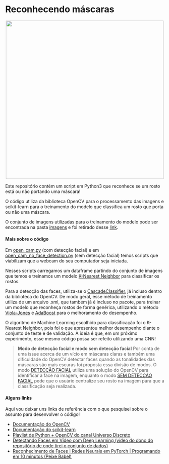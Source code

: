 # Reconhecendo máscaras

<p align="center">
    <img src="./assets/gif-mascara.gif" width=500/>
<p/>

Este repositório contém um script em Python3 que reconhece se um rosto está ou não portando uma máscara!

O código utiliza da biblioteca OpenCV para o processamento das imagens e scikit-learn para o treinamento do modelo que classifica um rosto que porta ou não uma máscara. 

O conjunto de imagens utilizadas para o treinamento do modelo pode ser encontrada na pasta [imagens](./imagens) e foi retirado desse [link](https://github.com/sandeco/CanalSandeco/tree/master/Deep%20Learning%20s%C3%A9rie/%2316%20-%20Detectando%20Faces%20em%20v%C3%ADdeo%20com%20Deep%20Learning).


#### Mais sobre o código

Em [open_cam.py](./open_cam.py) (com detecção facial) e em [open_cam_no_face_detection.py](./open_cam_no_face_detection.py) (sem detecção facial) temos scripts que viabilizam que a webcam do seu computador seja iniciada. 

Nesses scripts carregamos um dataframe partindo do conjunto de imagens que temos e treinamos um modelo [K-Nearest Neighbor](https://medium.com/brasil-ai/knn-k-nearest-neighbors-1-e140c82e9c4e) para classificar os rostos.

Para a detecção das faces, utiliza-se o [CascadeClassifier](https://docs.opencv.org/3.4/db/d28/tutorial_cascade_classifier.html), já incluso dentro da biblioteca do OpenCV. De modo geral, esse método de treinamento utiliza de um arquivo .xml, que também já é incluso no pacote, para treinar um modelo que reconheça rostos de forma genérica, utilizando o método [Viola-Jones](https://en.wikipedia.org/wiki/Viola%E2%80%93Jones_object_detection_framework) e [AdaBoost](https://towardsdatascience.com/boosting-algorithm-adaboost-b6737a9ee60c) para o melhoramento do desempenho.

O algoritmo de Machine Learning escolhido para classificação foi o K-Nearest Neighbor, pois foi o que apresentou melhor desempenho diante o conjunto de teste e de validação. A ideia é que, em um próximo experimento, esse mesmo código possa ser refeito utilizando uma CNN!

>  **Modo de detecção facial e modo sem detecção facial**
Por conta de uma issue acerca de um vício em máscaras claras e também uma dificuldade do OpenCV detectar faces quando as tonalidades das máscaras são mais escuras foi proposta essa divisão de modos. O modo [DETECÇÃO FACIAL](open_cam.py) utiliza uma solução do OpenCV para identificar a face na imagem, enquanto o modo [SEM DETECÇÃO FACIAL](open_cam_no_face_detection.py) pede que o usuário centralize seu rosto na imagem para que a classificação seja realizada. 

#### Alguns links

Aqui vou deixar uns links de referência com o que pesquisei sobre o assunto para desenvolver o código!

- [Documentação do OpenCV](https://docs.opencv.org/master/)
- [Documentação do scikit-learn](https://scikit-learn.org/stable/)
- [Playlist de Python + OpenCV do canal Universo Discreto](https://www.youtube.com/watch?v=oAH_GJclePY&list=PL-t7zzWJWPtx3enns2ZAV6si2p9zGhZJX)
- [Detectando Faces em Vídeo com Deep Learning (vídeo do dono do repositório de onde tirei o conjunto de dados)](https://www.youtube.com/watch?v=7Roghby6f24&t=461s)
- [Reconhecimento de Faces | Redes Neurais em PyTorch | Programando em 10 minutos (Peixe Babel)](https://www.youtube.com/watch?v=s2Nr8nHK66c&t=903s)
